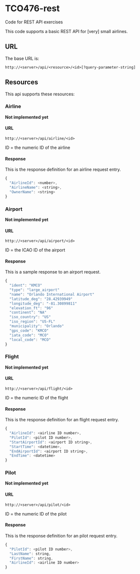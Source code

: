 # TCO476-rest
Code for REST API exercises

This code supports a basic REST API for \[very\] small airlines.

## URL

The base URL is:

```http://<server>/api/<resource>/<id>[?query-parameter-string]```

## Resources

This api supports these resources:

### Airline

**Not implemented yet**

#### URL

```http://<server>/api/airline/<id>```

ID = the numeric ID of the airline

#### Response

This is the response definition for an airline request entry.

```javascript
{
  "AirlineId": <number>,
  "AirlineName": <string>,
  "OwnerName": <string>
}
```

### Airport

**Not implemented yet**

#### URL

```http://<server>/api/airport/<id>```

ID = the ICAO ID of the airport

#### Response

This is a sample response to an airport request.

```javascript
{
  "ident": "KMCO"
  "type": "large_airport"
  "name": "Orlando International Airport"
  "latitude_deg": "28.42939949"
  "longitude_deg": "-81.30899811"
  "elevation_ft": "96"
  "continent": "NA"
  "iso_country": "US"
  "iso_region": "US-FL"
  "municipality": "Orlando"
  "gps_code": "KMCO"
  "iata_code": "MCO"
  "local_code": "MCO"
}
```

### Flight

**Not implemented yet**

#### URL

```http://<server>/api/flight/<id>```

ID = the numeric ID of the flight

#### Response

This is the response definition for an flight request entry.

```javascript
{
  "AirlineId": <airline ID number>,
  "PilotId": <pilot ID number>,
  "StartAirportId": <airport ID string>,
  "StartTime": <datetime>,
  "EndAirportId": <airport ID string>,
  "EndTime": <datetime>
}
```

### Pilot


**Not implemented yet**

#### URL

```http://<server>/api/pilot/<id>```

ID = the numeric ID of the pilot

#### Response

This is the response definition for an pilot request entry.

```javascript
{
  "PilotId": <pilot ID number>,
  "LastName": string,
  "FirstName": string,
  "AirlineId": <airline ID number>
}
```
